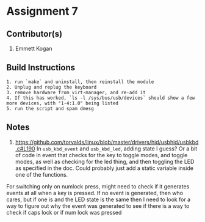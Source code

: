 # Assignment 7
## Contributor(s)
1. Emmett Kogan

## Build Instructions

    1. run `make` and uninstall, then reinstall the module
    2. Unplug and replug the keyboard
    3. remove hardware from virt-manager, and re-add it
    4. If this has worked, `ls -l /sys/bus/usb/devices` should show a few more devices, with "1-4:1.0" being listed
    5. run the script and spam dmesg



## Notes
1. https://github.com/torvalds/linux/blob/master/drivers/hid/usbhid/usbkbd.c#L190
In `usb_kbd_event` and `usb_kbd_led`, adding state I guess? Or a bit of code in event that checks for the key to toggle modes, and toggle modes, as well as checking for the led thing, and then toggling the LED as specified in the doc. Could probably just add a static variable inside one of the functions.

For switching only on numlock press, might need to check if it generates events at all when a key is pressed. If no event is generated, then who cares, but if one is and the LED state is the same then I need to look for a way to figure out why the event was generated to see if there is a way to check if caps lock or if num lock was pressed


